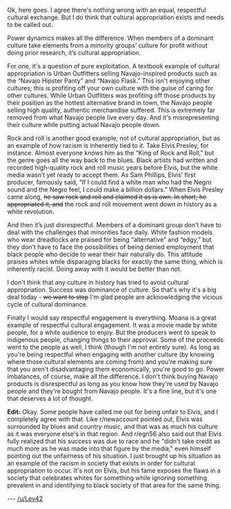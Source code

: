 Ok, here goes. I agree there's nothing wrong with an equal, respectful cultural exchange. But I do think that cultural appropriation exists and needs to be called out.

Power dynamics makes all the difference. When members of a dominant culture take elements from a minority groups’ culture for profit without doing prior research, it’s cultural appropriation.

For one, it's a question of pure exploitation. A textbook example of cultural appropriation is Urban Outfitters selling Navajo-inspired products such as the “Navajo Hipster Panty” and “Navajo Flask.” This isn't enjoying other cultures; this is profiting off your own culture with the guise of caring for other cultures. While Urban Outfitters was profiting off those products by their position as the hottest alternative brand in town, the Navajo people selling high quality, authentic merchandise suffered. This is extremely far removed from what Navajo people live every day. And it's misrepresenting their culture while putting actual Navajo people down. 

Rock and roll is another good example; not of cultural appropriation, but as an example of how racism is inherently tied to it. Take Elvis Presley, for instance. Almost everyone knows him as the “King of Rock and Roll,” but the genre goes all the way back to the blues. Black artists had written and recorded high-quality rock and roll music years before Elvis, but the white media wasn’t yet ready to accept them. As Sam Phillips, Elvis’ first producer, famously said, “If I could find a white man who had the Negro sound and the Negro feel, I could make a billion dollars.” When Elvis Presley came along, ~~he saw rock and roll and claimed it as is own. In short, he appropriated it, and~~ the rock and roll movement went down in history as a white revolution. 

And then it’s just disrespectful. Members of a dominant group don’t have to deal with the challenges that minorities face daily. White fashion models who wear dreadlocks are praised for being “alternative” and “edgy,” but they don’t have to face the possibilities of being denied employment that black people who decide to wear their hair naturally do. This attitude praises whites while disparaging blacks for exactly the same thing, which is inherently racist. Doing away with it would be better than not.

I don't think that any culture in history has tried to avoid cultural appropriation. Success was dominance of culture. So that's why it's a big deal today - ~~we want to stop~~ I'm glad people are acknowledging the vicious cycle of cultural dominance. 

Finally I would say respectful engagement is everything. Moana is a great example of respectful cultural engagement. It was a movie made by white people, for a white audience to enjoy. But the producers went to speak to indigenous people, changing things to their approval. Some of the proceeds went to the people as well, I think (though I'm not entirely sure). As long as you're being respectful when engaging with another culture (by knowing where those cultural elements are coming from) and you're making sure that you aren't disadvantaging them economically, you're good to go. Power imbalances, of course, make all the difference. I don't think buying Navajo products is disrespectful as long as you know how they're used by Navajo people and they're bought from Navajo people. It's a fine line, but it's one that deserves a lot of thought.

**Edit:** Okay. Some people have called me out for being unfair to Elvis, and I completely agree with that. Like r/newaccount pointed out, Elvis was surrounded by blues and country music, and that was as much his culture as it was everyone else's in that region. And r/egn56 also said out that Elvis fully realized that his success was due to race and he "didn't take credit as much more as he was made into that figure by the media," even himself pointing out the unfairness of his situation. I just brought up his situation as an example of the racism in society that exists in order for cultural appropriation to occur. It's not on Elvis, but his fame exposes the flaws in a society that celebrates whites for something while ignoring something prevalent in and identifying to black society of that area for the same thing. 

--- [/u/Lev42](https://www.reddit.com/user/Lev42)
